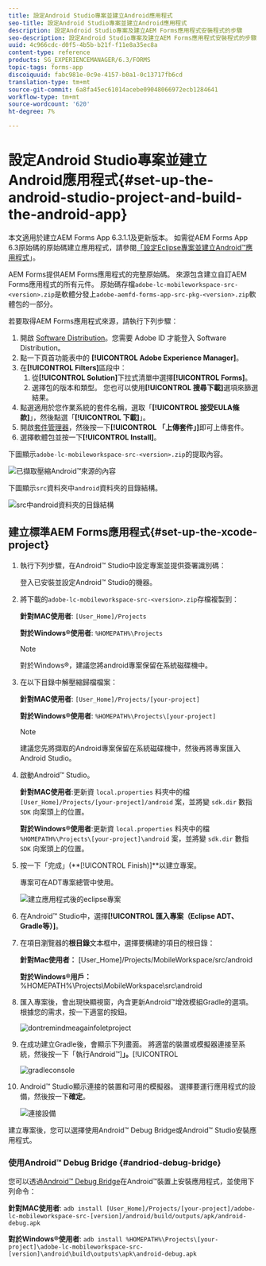 ```yaml
---
title: 設定Android Studio專案並建立Android應用程式
seo-title: 設定Android Studio專案並建立Android應用程式
description: 設定Android Studio專案及建立AEM Forms應用程式安裝程式的步驟
seo-description: 設定Android Studio專案及建立AEM Forms應用程式安裝程式的步驟
uuid: 4c966cdc-d0f5-4b5b-b21f-f11e8a35ec8a
content-type: reference
products: SG_EXPERIENCEMANAGER/6.3/FORMS
topic-tags: forms-app
discoiquuid: fabc981e-0c9e-4157-b0a1-0c13717fb6cd
translation-type: tm+mt
source-git-commit: 6a8fa45ec61014acebe09048066972ecb1284641
workflow-type: tm+mt
source-wordcount: '620'
ht-degree: 7%

---
```



# 設定Android Studio專案並建立Android應用程式{#set-up-the-android-studio-project-and-build-the-android-app}

本文適用於建立AEM Forms App 6.3.1.1及更新版本。 如需從AEM Forms App 6.3原始碼的原始碼建立應用程式，請參閱[「設定Eclipse專案並建立Android™應用程式](/help/forms/using/setup-eclipse-project-build-installer.md)」。

AEM Forms提供AEM Forms應用程式的完整原始碼。 來源包含建立自訂AEM Forms應用程式的所有元件。 原始碼存檔`adobe-lc-mobileworkspace-src-<version>.zip`是軟體分發上`adobe-aemfd-forms-app-src-pkg-<version>.zip`軟體包的一部分。

若要取得AEM Forms應用程式來源，請執行下列步驟：

1. 開啟 [Software Distribution](https://experience.adobe.com/downloads)。您需要 Adobe ID 才能登入 Software Distribution。
1. 點一下頁首功能表中的 **[!UICONTROL Adobe Experience Manager]**。
1. 在&#x200B;**[!UICONTROL Filters]**&#x200B;區段中：
   1. 從&#x200B;**[!UICONTROL Solution]**&#x200B;下拉式清單中選擇&#x200B;**[!UICONTROL Forms]**。
   2. 選擇包的版本和類型。 您也可以使用&#x200B;**[!UICONTROL 搜尋下載]**&#x200B;選項來篩選結果。
1. 點選適用於您作業系統的套件名稱，選取「**[!UICONTROL 接受EULA條款]**」，然後點選「**[!UICONTROL 下載]**」。
1. 開啟[套件管理器](https://docs.adobe.com/content/help/zh-Hant/experience-manager-65/administering/contentmanagement/package-manager.html)，然後按一下&#x200B;**[!UICONTROL 「上傳套件」]**&#x200B;即可上傳套件。
1. 選擇軟體包並按一下&#x200B;**[!UICONTROL Install]**。

下圖顯示`adobe-lc-mobileworkspace-src-<version>.zip`的提取內容。

![已擷取壓縮Android™來源的內容](assets/mws-content-1.png)

下圖顯示`src`資料夾中`android`資料夾的目錄結構。

![src中android資料夾的目錄結構](assets/android-folder.png)

## 建立標準AEM Forms應用程式{#set-up-the-xcode-project}

1. 執行下列步驟，在Android™ Studio中設定專案並提供簽署識別碼：

   登入已安裝並設定Android™ Studio的機器。

1. 將下載的`adobe-lc-mobileworkspace-src-<version>.zip`存檔複製到：

   **針對MAC使用者**:  `[User_Home]/Projects`

   **對於Windows®使用者**:  `%HOMEPATH%\Projects`

   >[!NOTE]
   >
   >對於Windows®，建議您將android專案保留在系統磁碟機中。

1. 在以下目錄中解壓縮歸檔檔案：

   **針對MAC使用者**:  `[User_Home]/Projects/[your-project]`

   **對於Windows®使用者**:  `%HOMEPATH%\Projects\[your-project]`

   >[!NOTE]
   >
   >建議您先將擷取的Android專案保留在系統磁碟機中，然後再將專案匯入Android Studio。

1. 啟動Android™ Studio。

   **針對MAC使用者**:更新資 `local.properties` 料夾中的檔 `[User_Home]/Projects/[your-project]/android` 案，並將變 `sdk.dir` 數指 `SDK` 向案頭上的位置。

   **對於Windows®使用者**:更新資 `local.properties` 料夾中的檔 `%HOMEPATH%\Projects\[your-project]\android` 案，並將變 `sdk.dir` 數指 `SDK` 向案頭上的位置。

1. 按一下「完成」(**[!UICONTROL Finish)]**以建立專案。

   專案可在ADT專案總管中使用。

   ![建立應用程式後的eclipse專案](assets/eclipsebuildmws.png)

1. 在Android™ Studio中，選擇&#x200B;**[!UICONTROL 匯入專案（Eclipse ADT、Gradle等）]**。
1. 在項目瀏覽器的&#x200B;**根目錄**&#x200B;文本框中，選擇要構建的項目的根目錄：

   **針對Mac使用者：** [User_Home]/Projects/MobileWorkspace/src/android

   **對於Windows®用戶：** %HOMEPATH%\Projects\MobileWorkspace\src\android

1. 匯入專案後，會出現快顯視窗，內含更新Android™增效模組Gradle的選項。 根據您的需求，按一下適當的按鈕。

   ![dontremindmeagainfoletproject](assets/dontremindmeagainforthisproject.png)

1. 在成功建立Gradle後，會顯示下列畫面。 將適當的裝置或模擬器連接至系統，然後按一下「執行Android™]**」。**[!UICONTROL 

   ![gradleconsole](assets/gradleconsole.png)

1. Android™ Studio顯示連接的裝置和可用的模擬器。 選擇要運行應用程式的設備，然後按一下&#x200B;**確定**。

   ![連接設備](assets/connecteddevice.png)

建立專案後，您可以選擇使用Android™ Debug Bridge或Android™ Studio安裝應用程式。

### 使用Android™ Debug Bridge {#andriod-debug-bridge}

您可以透過[Android™ Debug Bridge](https://developer.android.com/tools/help/adb.html)在Android™裝置上安裝應用程式，並使用下列命令：

**針對MAC使用者**:  `adb install [User_Home]/Projects/[your-project]/adobe-lc-mobileworkspace-src-[version]/android/build/outputs/apk/android-debug.apk`

**對於Windows®使用者**:  `adb install %HOMEPATH%\Projects\[your-project]\adobe-lc-mobileworkspace-src-[version]\android\build\outputs\apk\android-debug.apk`

